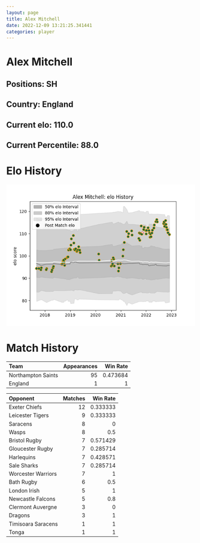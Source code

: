 ```yaml
---  
layout: page  
title: Alex Mitchell  
date: 2022-12-09 13:21:25.341441  
categories: player  
---
```

# Alex Mitchell

## Positions: SH

## Country: England

## Current elo: 110.0

## Current Percentile: 88.0

# Elo History


![elo history](history_AlexMitchell.png)
# Match History


| Team               |   Appearances |   Win Rate |
|:-------------------|--------------:|-----------:|
| Northampton Saints |            95 |   0.473684 |
| England            |             1 |   1        |

| Opponent           |   Matches |   Win Rate |
|:-------------------|----------:|-----------:|
| Exeter Chiefs      |        12 |   0.333333 |
| Leicester Tigers   |         9 |   0.333333 |
| Saracens           |         8 |   0        |
| Wasps              |         8 |   0.5      |
| Bristol Rugby      |         7 |   0.571429 |
| Gloucester Rugby   |         7 |   0.285714 |
| Harlequins         |         7 |   0.428571 |
| Sale Sharks        |         7 |   0.285714 |
| Worcester Warriors |         7 |   1        |
| Bath Rugby         |         6 |   0.5      |
| London Irish       |         5 |   1        |
| Newcastle Falcons  |         5 |   0.8      |
| Clermont Auvergne  |         3 |   0        |
| Dragons            |         3 |   1        |
| Timisoara Saracens |         1 |   1        |
| Tonga              |         1 |   1        |